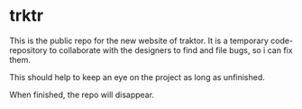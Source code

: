 trktr
=====

This is the public repo for the new website of traktor.
It is a temporary code-repository to collaborate with the designers to 
find and file bugs, so i can fix them.

This should help to keep an eye on the project as long as unfinished.

When finished, the repo will disappear.
